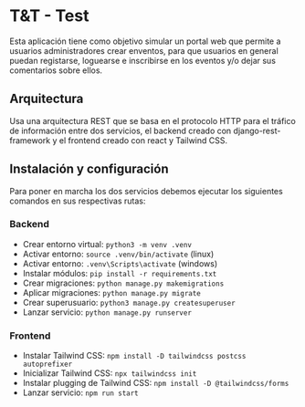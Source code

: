 # T&T - Test

Esta aplicación tiene como objetivo simular un portal web que permite a usuarios administradores 
crear enventos, para que usuarios en general puedan registarse, loguearse e inscribirse en los eventos y/o dejar sus comentarios sobre ellos. 


## Arquitectura

Usa una arquitectura REST que se basa en el protocolo HTTP para el tráfico de información entre dos servicios, el backend creado con django-rest-framework y el frontend creado con react y Tailwind CSS.

## Instalación y configuración 

Para poner en marcha los dos servicios debemos ejecutar los siguientes comandos en sus respectivas rutas:

### Backend
    
* Crear entorno virtual: `python3 -m venv .venv`
* Activar entorno: `source .venv/bin/activate` (linux)
* Activar entorno: `.venv\Scripts\activate` (windows)
* Instalar módulos: `pip install -r requirements.txt`
* Crear migraciones: `python manage.py makemigrations`
* Aplicar migraciones: `python manage.py migrate`
* Crear superusuario: `python3 manage.py createsuperuser`
* Lanzar servicio: `python manage.py runserver`

### Frontend

* Instalar Tailwind CSS: `npm install -D tailwindcss postcss autoprefixer`
* Inicializar Tailwind CSS: `npx tailwindcss init`
* Instalar plugging de Tailwind CSS: `npm install -D @tailwindcss/forms`
* Lanzar servicio: `npm run start`